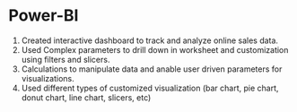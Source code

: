 # Power-BI
1. Created interactive dashboard to track and analyze online sales data.
2. Used Complex parameters to drill down in worksheet and customization using filters and slicers.
3. Calculations to manipulate data and anable user driven parameters for visualizations.
4. Used different types of customized visualization (bar chart, pie chart, donut chart, line chart,  slicers, etc)
